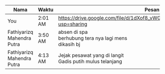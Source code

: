 | Nama | Waktu | Pesan |
| --- | --- | --- |
| You | 2:01 AM | https://drive.google.com/file/d/1dXof8_vWGINy5v8vnzZp0wOI7qc4RUwR/view?usp=sharing |
| Fathiyarizq Mahendra Putra | 3:50 AM | absen di spa<br>berhubung tera nya lagi mens<br>dikasih bj |
| Fathiyarizq Mahendra Putra | 4:13 AM | Jejak pesawat yang di langit<br>Gadis putih mulus telanjang |

